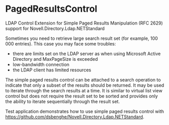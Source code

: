 # PagedResultsControl
LDAP Control Extension for Simple Paged Results Manipulation (RFC 2629) support for Novell.Directory.Ldap.NETStandard

Sometimes you need to retrieve large search result set (for example, 100 000 entries). 
This case you may face some troubles:
  - there are limits set on the LDAP server as when using Microsoft Active Directory and MaxPageSize is exceeded
  - low-bandwidth connection
  - the LDAP client has limited resources

The simple paged results control can be attached to a search operation to indicate that only a subset of the results should be returned. It may be used to iterate through the search results at a time.
It is similar to virtual list view control but does not require the result set to be sorted and provides only the ability to iterate sequentially through the result set.

Test application demonstrates how to use simple paged results control with https://github.com/dsbenghe/Novell.Directory.Ldap.NETStandard.
